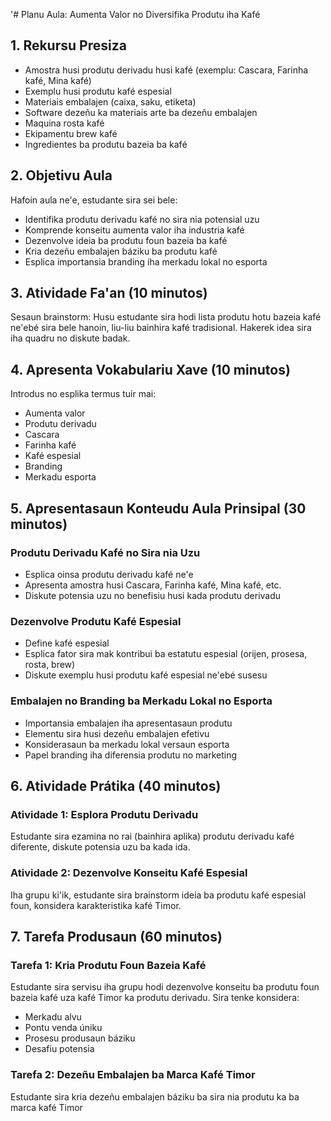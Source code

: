 '# Planu Aula: Aumenta Valor no Diversifika Produtu iha Kafé

## 1. Rekursu Presiza

- Amostra husi produtu derivadu husi kafé (exemplu: Cascara, Farinha kafé, Mina kafé)
- Exemplu husi produtu kafé espesial
- Materiais embalajen (caixa, saku, etiketa)
- Software dezeñu ka materiais arte ba dezeñu embalajen
- Maquina rosta kafé
- Ekipamentu brew kafé
- Ingredientes ba produtu bazeia ba kafé

## 2. Objetivu Aula

Hafoin aula ne'e, estudante sira sei bele:
- Identifika produtu derivadu kafé no sira nia potensial uzu
- Komprende konseitu aumenta valor iha industria kafé
- Dezenvolve ideia ba produtu foun bazeia ba kafé
- Kria dezeñu embalajen báziku ba produtu kafé
- Esplica importansia branding iha merkadu lokal no esporta

## 3. Atividade Fa'an (10 minutos)

Sesaun brainstorm: Husu estudante sira hodi lista produtu hotu bazeia kafé ne'ebé sira bele hanoin, liu-liu bainhira kafé tradisional. Hakerek idea sira iha quadru no diskute badak.

## 4. Apresenta Vokabulariu Xave (10 minutos)

Introdus no esplika termus tuir mai:
- Aumenta valor
- Produtu derivadu
- Cascara
- Farinha kafé
- Kafé espesial
- Branding
- Merkadu esporta

## 5. Apresentasaun Konteudu Aula Prinsipal (30 minutos)

### Produtu Derivadu Kafé no Sira nia Uzu
- Esplica oinsa produtu derivadu kafé ne'e
- Apresenta amostra husi Cascara, Farinha kafé, Mina kafé, etc.
- Diskute potensia uzu no benefisiu husi kada produtu derivadu

### Dezenvolve Produtu Kafé Espesial
- Define kafé espesial
- Esplica fator sira mak kontribui ba estatutu espesial (orijen, prosesa, rosta, brew)
- Diskute exemplu husi produtu kafé espesial ne'ebé susesu

### Embalajen no Branding ba Merkadu Lokal no Esporta
- Importansia embalajen iha apresentasaun produtu
- Elementu sira husi dezeñu embalajen efetivu
- Konsiderasaun ba merkadu lokal versaun esporta
- Papel branding iha diferensia produtu no marketing

## 6. Atividade Prátika (40 minutos)

### Atividade 1: Esplora Produtu Derivadu
Estudante sira ezamina no rai (bainhira aplika) produtu derivadu kafé diferente, diskute potensia uzu ba kada ida.

### Atividade 2: Dezenvolve Konseitu Kafé Espesial
Iha grupu ki'ik, estudante sira brainstorm ideia ba produtu kafé espesial foun, konsidera karakteristika kafé Timor.

## 7. Tarefa Produsaun (60 minutos)

### Tarefa 1: Kria Produtu Foun Bazeia Kafé
Estudante sira servisu iha grupu hodi dezenvolve konseitu ba produtu foun bazeia kafé uza kafé Timor ka produtu derivadu. Sira tenke konsidera:
- Merkadu alvu
- Pontu venda úniku
- Prosesu produsaun báziku
- Desafiu potensia

### Tarefa 2: Dezeñu Embalajen ba Marca Kafé Timor
Estudante sira kria dezeñu embalajen báziku ba sira nia produtu ka ba marca kafé Timor